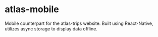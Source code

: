 # atlas-mobile

Mobile counterpart for the atlas-trips website. Built using React-Native, utilizes async storage to display data offline.  

